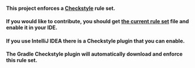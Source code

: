 #### This project enforces a [Checkstyle](https://checkstyle.sourceforge.net/) rule set.
#### If you would like to contribute, you should get [the current rule set](https://srscode.github.io/checkstyle/srsCode-MC-checkstyle-J16.xml) file and enable it in your IDE.
#### If you use IntelliJ IDEA there is a Checkstyle plugin that you can enable.
#### The Gradle Checkstyle plugin will automatically download and enforce this rule set.
